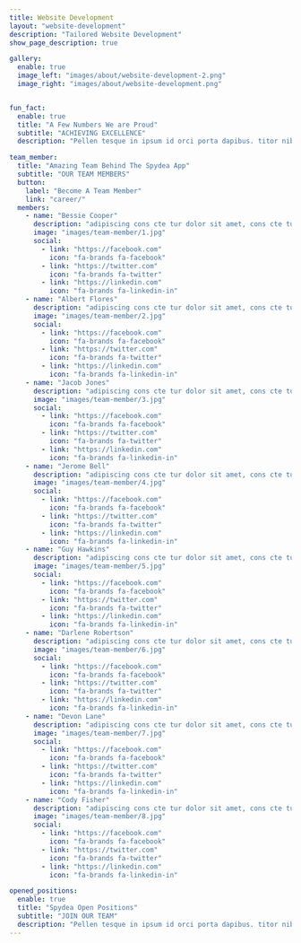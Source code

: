 ```yaml
---
title: Website Development
layout: "website-development"
description: "Tailored Website Development"
show_page_description: true

gallery:
  enable: true
  image_left: "images/about/website-development-2.png"
  image_right: "images/about/website-development.png"


fun_fact:
  enable: true
  title: "A Few Numbers We are Proud"
  subtitle: "ACHIEVING EXCELLENCE"
  description: "Pellen tesque in ipsum id orci porta dapibus. titor nibh. Vivamus accumsan tincidunt. Vestibulum ac diam sit amet quam vehicula elementum"

team_member:
  title: "Amazing Team Behind The Spydea App"
  subtitle: "OUR TEAM MEMBERS"
  button:
    label: "Become A Team Member"
    link: "career/"
  members:
    - name: "Bessie Cooper"
      description: "adipiscing cons cte tur dolor sit amet, cons cte tur dolorili"
      image: "images/team-member/1.jpg"
      social:
        - link: "https://facebook.com"
          icon: "fa-brands fa-facebook"
        - link: "https://twitter.com"
          icon: "fa-brands fa-twitter"
        - link: "https://linkedin.com"
          icon: "fa-brands fa-linkedin-in"
    - name: "Albert Flores"
      description: "adipiscing cons cte tur dolor sit amet, cons cte tur dolorili"
      image: "images/team-member/2.jpg"
      social:
        - link: "https://facebook.com"
          icon: "fa-brands fa-facebook"
        - link: "https://twitter.com"
          icon: "fa-brands fa-twitter"
        - link: "https://linkedin.com"
          icon: "fa-brands fa-linkedin-in"
    - name: "Jacob Jones"
      description: "adipiscing cons cte tur dolor sit amet, cons cte tur dolorili"
      image: "images/team-member/3.jpg"
      social:
        - link: "https://facebook.com"
          icon: "fa-brands fa-facebook"
        - link: "https://twitter.com"
          icon: "fa-brands fa-twitter"
        - link: "https://linkedin.com"
          icon: "fa-brands fa-linkedin-in"
    - name: "Jerome Bell"
      description: "adipiscing cons cte tur dolor sit amet, cons cte tur dolorili"
      image: "images/team-member/4.jpg"
      social:
        - link: "https://facebook.com"
          icon: "fa-brands fa-facebook"
        - link: "https://twitter.com"
          icon: "fa-brands fa-twitter"
        - link: "https://linkedin.com"
          icon: "fa-brands fa-linkedin-in"
    - name: "Guy Hawkins"
      description: "adipiscing cons cte tur dolor sit amet, cons cte tur dolorili"
      image: "images/team-member/5.jpg"
      social:
        - link: "https://facebook.com"
          icon: "fa-brands fa-facebook"
        - link: "https://twitter.com"
          icon: "fa-brands fa-twitter"
        - link: "https://linkedin.com"
          icon: "fa-brands fa-linkedin-in"
    - name: "Darlene Robertson"
      description: "adipiscing cons cte tur dolor sit amet, cons cte tur dolorili"
      image: "images/team-member/6.jpg"
      social:
        - link: "https://facebook.com"
          icon: "fa-brands fa-facebook"
        - link: "https://twitter.com"
          icon: "fa-brands fa-twitter"
        - link: "https://linkedin.com"
          icon: "fa-brands fa-linkedin-in"
    - name: "Devon Lane"
      description: "adipiscing cons cte tur dolor sit amet, cons cte tur dolorili"
      image: "images/team-member/7.jpg"
      social:
        - link: "https://facebook.com"
          icon: "fa-brands fa-facebook"
        - link: "https://twitter.com"
          icon: "fa-brands fa-twitter"
        - link: "https://linkedin.com"
          icon: "fa-brands fa-linkedin-in"
    - name: "Cody Fisher"
      description: "adipiscing cons cte tur dolor sit amet, cons cte tur dolorili"
      image: "images/team-member/8.jpg"
      social:
        - link: "https://facebook.com"
          icon: "fa-brands fa-facebook"
        - link: "https://twitter.com"
          icon: "fa-brands fa-twitter"
        - link: "https://linkedin.com"
          icon: "fa-brands fa-linkedin-in"

opened_positions:
  enable: true
  title: "Spydea Open Positions"
  subtitle: "JOIN OUR TEAM"
  description: "Pellen tesque in ipsum id orci porta dapibus. titor nibh. Vivamus accumsan tincidunt. Vestibulum ac diam sit amet quam vehicula elementum"
---
```

